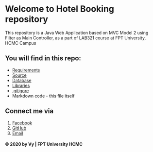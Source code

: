 # Welcome to Hotel Booking repository
This repository is a Java Web Application based on MVC Model 2 using Filter as Main Controller, as a part of LAB321 course at FPT University, HCMC Campus

## You will find in this repo:
* [Requirements](https://www.facebook.com/profile.php?id=100010366447002)
* [Source](https://www.facebook.com/profile.php?id=100010366447002)
* [Database](https://www.facebook.com/profile.php?id=100010366447002)
* [Libraries](https://www.facebook.com/profile.php?id=100010366447002)
* [.gitigore](https://www.facebook.com/profile.php?id=100010366447002)
* Markdown code - this file itself

## Connect me via
1. [Facebook](https://www.facebook.com/profile.php?id=100010366447002)
2. [GitHub](https://github.com/vycao412)
3. [Email](caongocnhatvy2000@gmail.com)

#### © 2020 by Vy | FPT University HCMC
